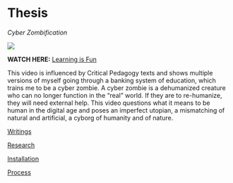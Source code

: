 # Thesis
_Cyber Zombification_

![]({{site.baseurl}}//Education.png)


**WATCH HERE:** [Learning is Fun](https://youtu.be/_1-43Bd7kPM)

This video is influenced by Critical Pedagogy texts and shows multiple versions of myself going through a banking system of education, which trains me to be a cyber zombie. A cyber zombie is a dehumanized creature who can no longer function in the “real” world. If they are to re-humanize, they will need external help. This video questions what it means to be human in the digital age and poses an imperfect utopian, a mismatching of natural and artificial, a cyborg of humanity and of nature.

[Writings](Writings.md)

[Research](Research.md)

[Installation](Installation.md)

[Process](Process.md)
